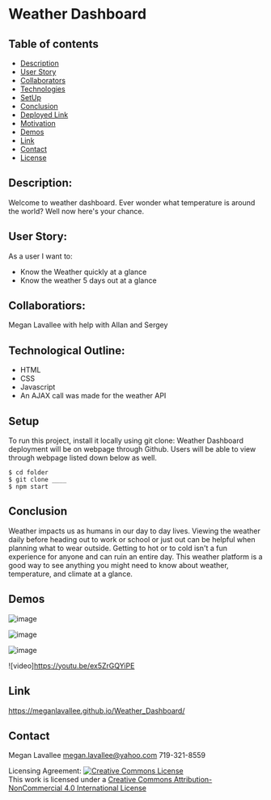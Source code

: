 # Weather Dashboard

## Table of contents

- [Description](#description)
- [User Story](#user-story)
- [Collaborators](#collaborators)
- [Technologies](#technologies)
- [SetUp](#setup)
- [Conclusion](#conclusion)
- [Deployed Link](#github)
- [Motivation](#motivation)
- [Demos](#demos)
- [Link](#link)
- [Contact](#contact)
- [License](#license)

## Description:
Welcome to weather dashboard.  Ever wonder what temperature is around the world?  Well now here's your chance.  

## User Story:
As a user I want to: 
- Know the Weather quickly at a glance
- Know the weather 5 days out at a glance 

## Collaboratiors:
Megan Lavallee with help with Allan and Sergey

## Technological Outline:
 - HTML
 - CSS
 - Javascript 
 - An AJAX call was made for the weather API

## Setup
To run this project, install it locally using git clone:
Weather Dashboard deployment will be on webpage through Github. Users will be able to view through webpage listed down below as well. 
```
$ cd folder
$ git clone ____
$ npm start
```

## Conclusion
Weather impacts us as humans in our day to day lives.  Viewing the weather daily before heading out to work or school or just out can be helpful when planning what to wear outside.  Getting to hot or to cold isn't a fun experience for anyone and can ruin an entire day.  This weather platform is a good way to see anything you might need to know about weather, temperature, and climate at a glance.

## Demos
![image](https://user-images.githubusercontent.com/73404164/103307273-e0497a80-49cc-11eb-986b-33d7366c3bf6.png)

![image](https://user-images.githubusercontent.com/73404164/103307320-f5bea480-49cc-11eb-9c2c-a0f0d43510ff.png)

![image](https://user-images.githubusercontent.com/73404164/103307344-04a55700-49cd-11eb-98d7-60dc29a641de.png)

![video]https://youtu.be/ex5ZrGQYiPE 

## Link 
https://meganlavallee.github.io/Weather_Dashboard/

## Contact
Megan Lavallee
megan.lavallee@yahoo.com
719-321-8559

Licensing Agreement:
<a rel="license" href="http://creativecommons.org/licenses/by-nc/4.0/"><img alt="Creative Commons License" style="border-width:0" src="https://i.creativecommons.org/l/by-nc/4.0/88x31.png" /></a><br />This work is licensed under a <a rel="license" href="http://creativecommons.org/licenses/by-nc/4.0/">Creative Commons Attribution-NonCommercial 4.0 International License</a>